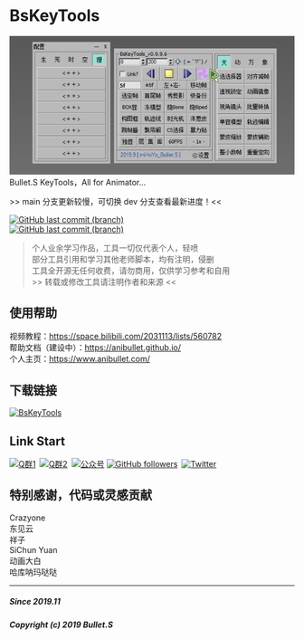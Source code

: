 # BsKeyTools
![image](https://raw.githubusercontent.com/AniBullet/BsKeyTools/main/BsKeyToolsPrev.gif)  
Bullet.S KeyTools，All for Animator...  
  
\>> main 分支更新较慢，可切换 dev 分支查看最新进度！<<  
  
[![GitHub last commit (branch)](https://img.shields.io/github/last-commit/AniBullet/BsKeyTools/dev?style=flat&logo=github&label=dev-last-commit)](https://github.com/AniBullet/BsKeyTools/tree/dev)  
[![GitHub last commit (branch)](https://img.shields.io/github/last-commit/AniBullet/BsKeyTools/main?style=flat&logo=github&label=main-last-commit)](https://github.com/AniBullet/BsKeyTools/tree/main)  

> 个人业余学习作品，工具一切仅代表个人，轻喷  
部分工具引用和学习其他老师脚本，均有注明，侵删  
工具全开源无任何收费，请勿商用，仅供学习参考和自用  
\>> 转载或修改工具请注明作者和来源 <<

## 使用帮助
视频教程：https://space.bilibili.com/2031113/lists/560782  
帮助文档（建设中）：https://anibullet.github.io/  
个人主页：https://www.anibullet.com/

## 下载链接
[![BsKeyTools](https://img.shields.io/badge/BsKeyTools-LatestReleases-success?style=flat-square&logo=github)](https://github.com/AniBullet/BsKeyTools/releases/latest)

## Link Start
[![Q群1](https://img.shields.io/badge/交流吹水群1-993590655-blue?style=flat-square&logo=Tencent-QQ)](https://jq.qq.com/?_wv=1027&k=hmeHhTwu)&ensp;[![Q群2](https://img.shields.io/badge/交流吹水群2-907481113-blue?style=flat-square&logo=Tencent-QQ)](https://qm.qq.com/q/FZ2gBKJeYE)&ensp;[![公众号](https://img.shields.io/badge/微信公众号-@aniBullet-success?style=flat-square&logo=wechat)](https://www.anibullet.com/about/)
[![GitHub followers](https://img.shields.io/github/followers/AniBullet?label=%E5%85%B3%E6%B3%A8&style=social)](https://github.com/AniBullet)&ensp;[![Twitter](https://img.shields.io/twitter/follow/aniBulletCom?label=BulletS&style=social)](https://twitter.com/aniBulletCom)

## 特别感谢，代码或灵感贡献
Crazyone  
东见云  
祥子  
SiChun Yuan  
动画大白  
哈库呐玛哒哒  

---
##### Since 2019.11
##### Copyright (c) 2019 Bullet.S
